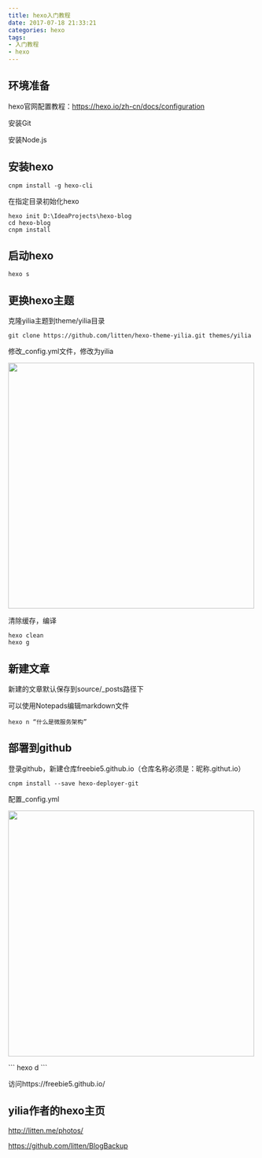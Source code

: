 ```yaml
---
title: hexo入门教程
date: 2017-07-18 21:33:21
categories: hexo
tags: 
- 入门教程
- hexo
---
```


## 环境准备

hexo官网配置教程：https://hexo.io/zh-cn/docs/configuration

安装Git

安装Node.js

## 安装hexo

```
cnpm install -g hexo-cli
```

在指定目录初始化hexo

```
hexo init D:\IdeaProjects\hexo-blog
cd hexo-blog
cnpm install
```

## 启动hexo

```
hexo s
```

## 更换hexo主题

克隆yilia主题到theme/yilia目录

```
git clone https://github.com/litten/hexo-theme-yilia.git themes/yilia
```

修改_config.yml文件，修改为yilia
<p><img src="/assets/blogImg/hexo入门教程_01.png" width="500"></p> 
清除缓存，编译

```
hexo clean
hexo g
```

## 新建文章

新建的文章默认保存到source/_posts路径下

可以使用Notepads编辑markdown文件

```
hexo n “什么是微服务架构”
```

## 部署到github

登录github，新建仓库freebie5.github.io（仓库名称必须是：昵称.githut.io）

```
cnpm install --save hexo-deployer-git
```

配置_config.yml
<p><img src="/assets/blogImg/hexo入门教程_02.png" width="500"></p> 
```
hexo d
```

访问https://freebie5.github.io/

## yilia作者的hexo主页

http://litten.me/photos/

https://github.com/litten/BlogBackup